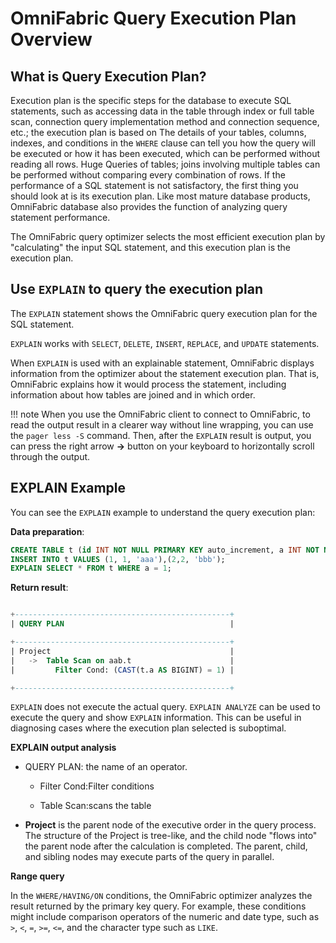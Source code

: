 # OmniFabric Query Execution Plan Overview

## What is Query Execution Plan?

Execution plan is the specific steps for the database to execute SQL statements, such as accessing data in the table through index or full table scan, connection query implementation method and connection sequence, etc.; the execution plan is based on The details of your tables, columns, indexes, and conditions in the `WHERE` clause can tell you how the query will be executed or how it has been executed, which can be performed without reading all rows. Huge Queries of tables; joins involving multiple tables can be performed without comparing every combination of rows. If the performance of a SQL statement is not satisfactory, the first thing you should look at is its execution plan. Like most mature database products, OmniFabric database also provides the function of analyzing query statement performance.

The OmniFabric query optimizer selects the most efficient execution plan by "calculating" the input SQL statement, and this execution plan is the execution plan.

## Use `EXPLAIN` to query the execution plan

The `EXPLAIN` statement shows the OmniFabric query execution plan for the SQL statement.

`EXPLAIN` works with `SELECT`, `DELETE`, `INSERT`, `REPLACE`, and `UPDATE` statements.

When `EXPLAIN` is used with an explainable statement, OmniFabric displays information from the optimizer about the statement execution plan. That is, OmniFabric explains how it would process the statement, including information about how tables are joined and in which order.

!!! note
    When you use the OmniFabric client to connect to OmniFabric, to read the output result in a clearer way without line wrapping, you can use the `pager less -S` command. Then, after the `EXPLAIN` result is output, you can press the right arrow **→** button on your keyboard to horizontally scroll through the output.

## EXPLAIN Example

You can see the `EXPLAIN` example to understand the query execution plan:

**Data preparation**:

```sql
CREATE TABLE t (id INT NOT NULL PRIMARY KEY auto_increment, a INT NOT NULL, pad1 VARCHAR(255), INDEX(a));
INSERT INTO t VALUES (1, 1, 'aaa'),(2,2, 'bbb');
EXPLAIN SELECT * FROM t WHERE a = 1;
```

**Return result**:

```sql

+------------------------------------------------+
| QUERY PLAN                                     |

+------------------------------------------------+
| Project                                        |
|   ->  Table Scan on aab.t                      |
|         Filter Cond: (CAST(t.a AS BIGINT) = 1) |

+------------------------------------------------+
```

`EXPLAIN` does not execute the actual query. `EXPLAIN ANALYZE` can be used to execute the query and show `EXPLAIN` information. This can be useful in diagnosing cases where the execution plan selected is suboptimal.

**EXPLAIN output analysis**

- QUERY PLAN: the name of an operator.

    + Filter Cond:Filter conditions

    + Table Scan:scans the table

- **Project** is the parent node of the executive order in the query process. The structure of the Project is tree-like, and the child node "flows into" the parent node after the calculation is completed. The parent, child, and sibling nodes may execute parts of the query in parallel.

**Range query**

In the `WHERE/HAVING/ON` conditions, the OmniFabric optimizer analyzes the result returned by the primary key query. For example, these conditions might include comparison operators of the numeric and date type, such as `>`, `<`, `=`, `>=`, `<=`, and the character type such as `LIKE`.
